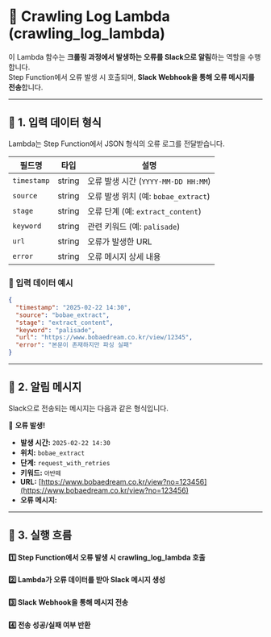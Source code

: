 # 🚀 Crawling Log Lambda (crawling_log_lambda)

이 Lambda 함수는 **크롤링 과정에서 발생하는 오류를 Slack으로 알림**하는 역할을 수행합니다.  
Step Function에서 오류 발생 시 호출되며, **Slack Webhook을 통해 오류 메시지를 전송**합니다.

---
## **📂 1. 입력 데이터 형식**
Lambda는 Step Function에서 JSON 형식의 오류 로그를 전달받습니다.

| 필드명      | 타입     | 설명                         |
|------------|---------|-----------------------------|
| `timestamp` | string | 오류 발생 시간 (`YYYY-MM-DD HH:MM`) |
| `source`   | string  | 오류 발생 위치 (예: `bobae_extract`) |
| `stage`    | string  | 오류 단계 (예: `extract_content`) |
| `keyword`  | string  | 관련 키워드 (예: `palisade`) |
| `url`      | string  | 오류가 발생한 URL |
| `error`    | string  | 오류 메시지 상세 내용 |

### **📌 입력 데이터 예시**
```json
{
  "timestamp": "2025-02-22 14:30",
  "source": "bobae_extract",
  "stage": "extract_content",
  "keyword": "palisade",
  "url": "https://www.bobaedream.co.kr/view/12345",
  "error": "본문이 존재하지만 파싱 실패"
}
```
---
## **📌 2. 알림 메시지**
Slack으로 전송되는 메시지는 다음과 같은 형식입니다.


🚨 **오류 발생!**
- **발생 시간:** `2025-02-22 14:30`
- **위치:** `bobae_extract`
- **단계:** `request_with_retries`
- **키워드:** `아반떼`
- **URL:** [https://www.bobaedream.co.kr/view?no=123456](https://www.bobaedream.co.kr/view?no=123456)
- **오류 메시지:**  

---
## **🔧 3. 실행 흐름**
#### 1️⃣ Step Function에서 오류 발생 시 crawling_log_lambda 호출
#### 2️⃣ Lambda가 오류 데이터를 받아 Slack 메시지 생성
#### 3️⃣ Slack Webhook을 통해 메시지 전송
#### 4️⃣ 전송 성공/실패 여부 반환


